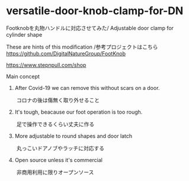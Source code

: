 # versatile-door-knob-clamp-for-DN
Footknobを丸物ハンドルに対応させてみた/ Adjustable door clamp for cylinder shape

These are hints of this modification /参考プロジェクトはこちら
https://github.com/DigitalNatureGroup/FootKnob

https://www.stepnpull.com/shop

Main concept
1. After Covid-19 we can remove this without scars on a door.

　　コロナの後は傷無く取り外せること

2. It's tough, beacause our foot operation is too rough.

　　足で操作できるくらい丈夫に作る

3. More adjustable to round shapes and door latch

　　丸っこいドアノブやラッチに対応する

4. Open source unless it's commercial

　　非商用利用に限りオープンソース
 
